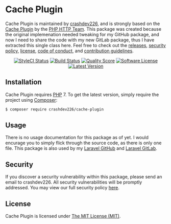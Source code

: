 Cache Plugin
============

Cache Plugin is maintained by [crashdev226](https://github.com/crashdev226), and is strongly based on the [Cache Plugin](https://github.com/php-http/cache-plugin) by the [PHP HTTP Team](http://php-http.org/). This package was created because the original implemenation needed tweaking for my GitHub package, and now I need to share the code with my new GitLab package, thus I have extracted this single class here. Feel free to check out the [releases](https://github.com/crashdev226/Cache-Plugin/releases), [security policy](https://github.com/crashdev226/Cache-Plugin/security/policy), [license](LICENSE), [code of conduct](.github/CODE_OF_CONDUCT.md), and [contribution guidelines](.github/CONTRIBUTING.md).

<p align="center">
<a href="https://styleci.io/repos/125631490"><img src="https://styleci.io/repos/125631490/shield" alt="StyleCI Status"></img></a>
<a href="https://travis-ci.org/crashdev226/Cache-Plugin"><img src="https://img.shields.io/travis/crashdev226/Cache-Plugin/master.svg?style=flat-square" alt="Build Status"></img></a>
<a href="https://scrutinizer-ci.com/g/crashdev226/Cache-Plugin"><img src="https://img.shields.io/scrutinizer/g/crashdev226/Cache-Plugin.svg?style=flat-square" alt="Quality Score"></img></a>
<a href="LICENSE"><img src="https://img.shields.io/badge/license-MIT-brightgreen.svg?style=flat-square" alt="Software License"></img></a>
<a href="https://github.com/crashdev226/Cache-Plugin/releases"><img src="https://img.shields.io/github/release/crashdev226/Cache-Plugin.svg?style=flat-square" alt="Latest Version"></img></a>
</p>


## Installation

Cache Plugin requires [PHP](https://php.net) 7. To get the latest version, simply require the project using [Composer](https://getcomposer.org):

```bash
$ composer require crashdev226/cache-plugin
```


## Usage

There is no usage documentation for this package as of yet. I would encurage you to simply flick through the source code, as there is only one file. This package is also used by my [Laravel GitHub](https://github.com/crashdev226/Laravel-GitHub) and [Laravel GitLab](https://github.com/crashdev226/Laravel-GitLab).


## Security

If you discover a security vulnerability within this package, please send an email to crashdev226. All security vulnerabilities will be promptly addressed. You may view our full security policy [here](https://github.com/crashdev226/Cache-Plugin/security/policy).


## License

Cache Plugin is licensed under [The MIT License (MIT)](LICENSE).
